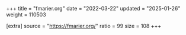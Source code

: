 +++
title = "fmarier.org"
date = "2022-03-22"
updated = "2025-01-26"
weight = 110503

[extra]
source = "https://fmarier.org/"
ratio = 99
size = 108
+++
